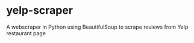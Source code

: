 # yelp-scraper
A webscraper in Python using BeautifulSoup to scrape reviews from Yelp restaurant page
